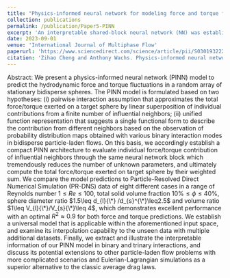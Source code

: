 ```yaml
---
title: "Physics-informed neural network for modeling force and torque fluctuations in a random array of bidisperse spheres"
collection: publications
permalink: /publication/Paper5-PINN
excerpt: 'An interpretable shared-block neural network (NN) was established using TensorFlow in Python to predict the force and torque fluctuations in any random arrays of spheres with different sizes. The $R^2$ score of this NN can reach up to 0.91, which is better than any existing NN that can only predict the cases of spheres with the same size. In the meantime, the number of model parameters in the present model is only around 20% in comparison with that of a fully-connected NN introduced by other researchers, which is a result of the delicate design of my NN architecture based on the prior knowledge of physics, symmetries and other constraints.'
date: 2023-09-01
venue: 'International Journal of Multiphase Flow'
paperurl: 'https://www.sciencedirect.com/science/article/pii/S0301932223002239?via%3Dihub'
citation: 'Zihao Cheng and Anthony Wachs. Physics-informed neural network for modeling force and torque fluctuations in a random array of bidisperse spheres. International Journal of Multiphase Flow, 169:104603, 2023.'
---
```

Abstract: We present a physics-informed neural network (PINN) model to predict the hydrodynamic force and torque fluctuations in a random array of stationary bidisperse spheres. The PINN model is formulated based on two hypotheses: (i) pairwise interaction assumption that approximates the total force/torque exerted on a target sphere by linear superposition of individual contributions from a finite number of influential neighbors; (ii) unified function representation that suggests a single functional form to describe the contribution from different neighbors based on the observation of probability distribution maps obtained with various binary interaction modes in bidisperse particle-laden flows. On this basis, we accordingly establish a compact PINN architecture to evaluate individual force/torque contribution of influential neighbors through the same neural network block which tremendously reduces the number of unknown parameters, and ultimately compute the total force/torque exerted on target sphere by their weighted sum. We compare the model predictions to Particle-Resolved Direct Numerical Simulation (PR-DNS) data of eight different cases in a range of Reynolds number $1\leq Re\leq100$, total solid volume fraction $10\%\leq\phi\leq40\%$, sphere diameter ratio $1.5\leq d_{l}{\*} /d_{s}^{\*}\leq2.5$ and volume ratio $1\leq V_{l}{\*}/V_{s}{\*}\leq 4$, which demonstrates excellent performance with an optimal $R^2\approx0.9$ for both force and torque predictions. We establish a universal model that is applicable within the aforementioned input space, and examine its interpolation capability to the unseen data with multiple additional datasets. Finally, we extract and illustrate the interpretable information of our PINN model in binary and trinary interactions, and discuss its potential extensions to other particle-laden flow problems with more complicated scenarios and Eulerian-Lagrangian simulations as a superior alternative to the classic average drag laws.